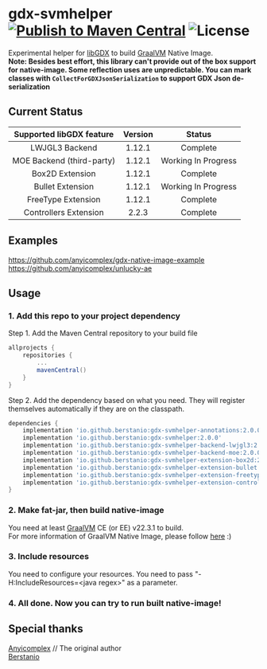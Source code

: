 # gdx-svmhelper [![Publish to Maven Central](https://github.com/berstanio/gdx-graalhelper/actions/workflows/gradle-publish.yml/badge.svg)](https://github.com/berstanio/gdx-graalhelper/actions/workflows/gradle-publish.yml) ![License](https://img.shields.io/github/license/anyicomplex/gdx-svmhelper)

Experimental helper for [libGDX](https://libgdx.com/) to build [GraalVM](https://www.graalvm.org/) Native Image.  
**Note: Besides best effort, this library can't provide out of the box support for native-image. Some reflection uses are unpredictable. You can mark classes with `CollectForGDXJsonSerialization` to support GDX Json de-serialization**

## Current Status
| Supported libGDX feature  | Version |       Status        |
|:-------------------------:|:-------:|:-------------------:|
|      LWJGL3 Backend       | 1.12.1  |      Complete       |
| MOE Backend (third-party) | 1.12.1  | Working In Progress |
|      Box2D Extension      | 1.12.1  |      Complete       |
|     Bullet Extension      | 1.12.1  | Working In Progress |
|    FreeType Extension     | 1.12.1  |      Complete       |
|   Controllers Extension   |  2.2.3  |      Complete       |

## Examples
https://github.com/anyicomplex/gdx-native-image-example  
https://github.com/anyicomplex/unlucky-ae

## Usage
### 1. Add this repo to your project dependency
Step 1. Add the Maven Central repository to your build file
```groovy
allprojects {
    repositories {
        ...
        mavenCentral()
    }
}
```

Step 2. Add the dependency based on what you need. They will register themselves automatically if they are on the classpath.
```groovy
dependencies {
    implementation 'io.github.berstanio:gdx-svmhelper-annotations:2.0.0'        // Annotations only
    implementation 'io.github.berstanio:gdx-svmhelper:2.0.0'
    implementation 'io.github.berstanio:gdx-svmhelper-backend-lwjgl3:2.0.0'     // LWJGL3
    implementation 'io.github.berstanio:gdx-svmhelper-backend-moe:2.0.0'        // MOE
    implementation 'io.github.berstanio:gdx-svmhelper-extension-box2d:2.0.0'    // Box2D
    implementation 'io.github.berstanio:gdx-svmhelper-extension-bullet:2.0.0'   // Bullet
    implementation 'io.github.berstanio:gdx-svmhelper-extension-freetype:2.0.0' // FreeType
    implementation 'io.github.berstanio:gdx-svmhelper-extension-controllers-lwjgl3:2.0.0' // Controllers
}
```
### 2. Make fat-jar, then build native-image
You need at least [GraalVM](https://www.graalvm.org/) CE (or EE) v22.3.1 to build.  
For more information of GraalVM Native Image, please follow [here](https://www.graalvm.org/reference-manual/native-image/) :)
### 3. Include resources
You need to configure your resources. You need to pass "-H:IncludeResources=\<java regex>" as a parameter.
### 4. All done. Now you can try to run built native-image!

## Special thanks
[Anyicomplex](https://github.com/anyicomplex/) // The original author  
[Berstanio](https://github.com/Berstanio)
